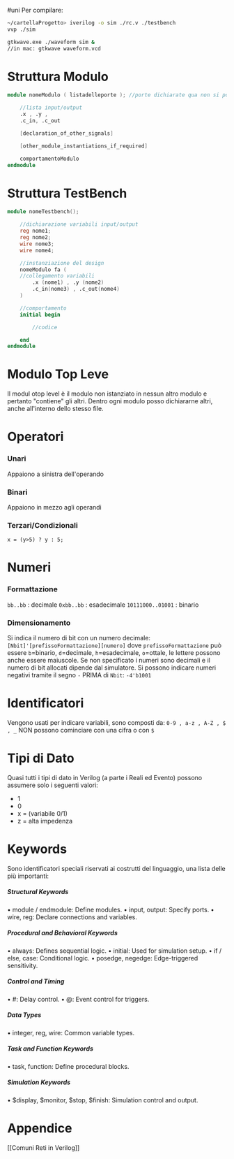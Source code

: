 #uni 
Per compilare:
```zsh
~/cartellaProgetto> iverilog -o sim ./rc.v ./testbench
vvp ./sim

gtkwave.exe ./waveform sim &
//in mac: gtkwave waveform.vcd
```
# Struttura Modulo
```verilog
module nomeModulo ( listadelleporte ); //porte dichiarate qua non si possono dichiare nel body del modulo

	//lista input/output
	.x , .y ,
	.c_in, .c_out

	[declaration_of_other_signals]

	[other_module_instantiations_if_required]

	comportamentoModulo
endmodule
```
# Struttura TestBench
```verilog
module nomeTestbench();

	//dichiarazione variabili input/output
	reg nome1;
	reg nome2;
	wire nome3;
	wire nome4;

	//instanziazione del design
	nomeModulo fa (
	//collegamento variabili
		.x (nome1) , .y (nome2)
		.c_in(nome3) , .c_out(nome4)
	)

	//comportamento
	initial begin

		//codice

	end
endmodule
```
# Modulo Top Leve
Il modul otop level è il modulo non istanziato in nessun altro modulo e pertanto "contiene" gli altri. Dentro ogni modulo posso dichiararne altri, anche all'interno dello stesso file.
# Operatori
### Unari
Appaiono a sinistra dell'operando
### Binari
Appaiono in mezzo agli operandi
### Terzari/Condizionali
`x = (y>5) ? y : 5;` 
# Numeri
### Formattazione
`bb..bb` : decimale
`0xbb..bb` : esadecimale
`10111000..01001` : binario
### Dimensionamento
Si indica il numero di bit con un numero decimale:
`[Nbit]'[prefissoFormattazione][numero]`
dove `prefissoFormattazione` può essere `b`=binario, `d`=decimale, `h`=esadecimale, `o`=ottale, le lettere possono anche essere maiuscole.
Se non specificato i numeri sono decimali e il numero di bit allocati dipende dal simulatore.
Si possono indicare numeri negativi tramite il segno `-` PRIMA di `Nbit`: `-4'b1001`
# Identificatori
Vengono usati per indicare variabili, sono composti da: `0-9 , a-z , A-Z , $ , _`
NON possono cominciare con una cifra o con `$`
# Tipi di Dato
Quasi tutti i tipi di dato in Verilog (a parte i Reali ed Evento) possono assumere solo i seguenti valori:
- 1
- 0
- x = (variabile 0/1)
- z = alta impedenza
# Keywords
Sono identificatori speciali riservati ai costrutti del linguaggio, una lista delle più importanti:
##### Structural Keywords
• module / endmodule: Define modules.
• input, output: Specify ports.
• wire, reg: Declare connections and variables.
##### Procedural and Behavioral Keywords
• always: Defines sequential logic.
• initial: Used for simulation setup.
• if / else, case: Conditional logic.
• posedge, negedge: Edge-triggered sensitivity.
##### Control and Timing
• #: Delay control.
• @: Event control for triggers.
##### Data Types
• integer, reg, wire: Common variable types.
##### Task and Function Keywords
• task, function: Define procedural blocks.
##### Simulation Keywords
• $display, $monitor, $stop, $finish: Simulation control and output.
# Appendice
[[Comuni Reti in Verilog]] 
